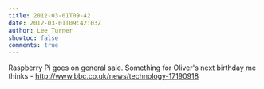 ```yaml
---
title: 2012-03-01T09-42
date: 2012-03-01T09:42:03Z
author: Lee Turner
showtoc: false
comments: true
---
```


Raspberry Pi goes on general sale.  Something for Oliver's next birthday me thinks - http://www.bbc.co.uk/news/technology-17190918

